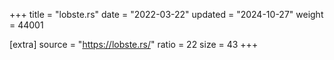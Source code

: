 +++
title = "lobste.rs"
date = "2022-03-22"
updated = "2024-10-27"
weight = 44001

[extra]
source = "https://lobste.rs/"
ratio = 22
size = 43
+++
